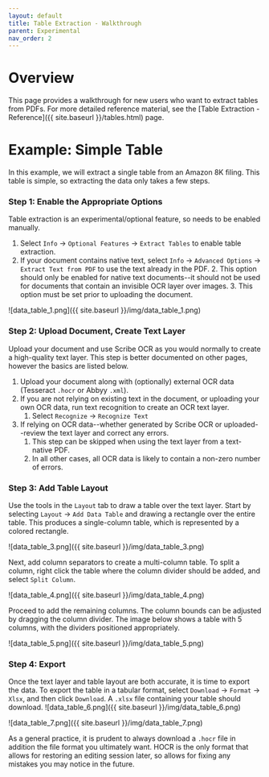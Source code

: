 ```yaml
---
layout: default
title: Table Extraction - Walkthrough
parent: Experimental
nav_order: 2
---
```


# Overview
This page provides a walkthrough for new users who want to extract tables from PDFs.  For more detailed reference material, see the [Table Extraction - Reference]({{ site.baseurl }}/tables.html) page.

# Example: Simple Table
In this example, we will extract a single table from an Amazon 8K filing.  This table is simple, so extracting the data only takes a few steps.

### Step 1: Enable the Appropriate Options
Table extraction is an experimental/optional feature, so needs to be enabled manually.
1. Select `Info` -> `Optional Features` -> `Extract Tables` to enable table extraction.
2. If your document contains native text, select `Info` -> `Advanced Options` -> `Extract Text from PDF` to use the text already in the PDF.
	2. This option should only be enabled for native text documents--it should not be used for documents that contain an invisible OCR layer over images.
	3. This option must be set prior to uploading the document.

![data_table_1.png]({{ site.baseurl }}/img/data_table_1.png)

### Step 2: Upload Document, Create Text Layer
Upload your document and use Scribe OCR as you would normally to create a high-quality text layer.  This step is better documented on other pages, however the basics are listed below.

1. Upload your document along with (optionally) external OCR data (Tesseract `.hocr` or Abbyy `.xml`).
2. If you are not relying on existing text in the document, or uploading your own OCR data, run text recognition to create an OCR text layer.
	1. Select `Recognize` -> `Recognize Text`
3. If relying on OCR data--whether generated by Scribe OCR or uploaded--review the text layer and correct any errors.
	1. This step can be skipped when using the text layer from a text-native PDF.
	2. In all other cases, all OCR data is likely to contain a non-zero number of errors.

### Step 3: Add Table Layout
Use the tools in the `Layout` tab to draw a table over the text layer.  Start by selecting `Layout` -> `Add Data Table` and drawing a rectangle over the entire table.  This produces a single-column table, which is represented by a colored rectangle.

![data_table_3.png]({{ site.baseurl }}/img/data_table_3.png)

Next, add column separators to create a multi-column table.  To split a column, right click the table where the column divider should be added, and select `Split Column`.  

![data_table_4.png]({{ site.baseurl }}/img/data_table_4.png)

Proceed to add the remaining columns.  The column bounds can be adjusted by dragging the column divider.  The image below shows a table with 5 columns, with the dividers positioned appropriately.

![data_table_5.png]({{ site.baseurl }}/img/data_table_5.png)

### Step 4: Export
Once the text layer and table layout are both accurate, it is time to export the data.  To export the table in a tabular format, select `Download` -> `Format` -> `Xlsx`, and then click `Download`.  A `.xlsx` file containing your table should download.
![data_table_6.png]({{ site.baseurl }}/img/data_table_6.png)

![data_table_7.png]({{ site.baseurl }}/img/data_table_7.png)

As a general practice, it is prudent to always download a `.hocr` file in addition the file format you ultimately want.  HOCR is the only format that allows for restoring an editing session later, so allows for fixing any mistakes you may notice in the future. 